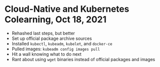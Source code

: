 # Cloud-Native and Kubernetes Colearning, Oct 18, 2021

* Rehashed last steps, but better
* Set up official package archive sources
* Installed `kubectl`, `kubeadm`, `kubelet`, and `docker-ce`
* Pulled images: `kubeadm config images pull`
* Hit a wall knowing what to do next
* Rant about using `wget` binaries instead of official packages and images
